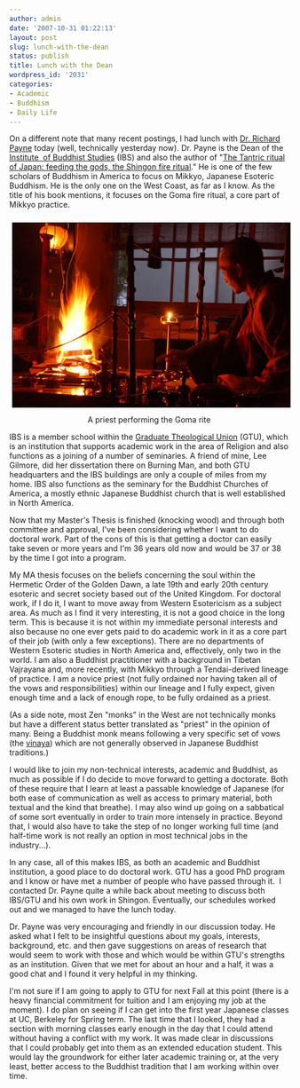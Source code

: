 ```yaml
---
author: admin
date: '2007-10-31 01:22:13'
layout: post
slug: lunch-with-the-dean
status: publish
title: Lunch with the Dean
wordpress_id: '2031'
categories:
- Academic
- Buddhism
- Daily Life
---
```

On a different note that many recent postings, I had lunch with <a href="http://www.shin-ibs.edu/people/staff/payne.php">Dr. Richard Payne</a> today (well, technically yesterday now). Dr. Payne is the Dean of the <a href="http://www.shin-ibs.edu">Institute  of Buddhist Studies</a> (IBS) and also the author of "<a href="http://www.worldcat.org/oclc/27428833">The Tantric ritual of Japan: feeding the gods, the Shingon fire ritual</a>." He is one of the few scholars of Buddhism in America to focus on Mikkyo, Japanese Esoteric Buddhism. He is the only one on the West Coast, as far as I know. As the title of his book mentions, it focuses on the Goma fire ritual, a core part of Mikkyo practice.

<p style="text-align: center"><img src="/images/goma-fire.jpg" alt="Goma" border="1" height="332" hspace="5" vspace="10" width="500" /><br>A priest performing the Goma rite</p>

IBS is a member school within the <a href="http://www.gtu.edu/">Graduate Theological Union</a> (GTU), which is an institution that supports academic work in the area of Religion and also functions as a joining of a number of seminaries. A friend of mine, Lee Gilmore, did her dissertation there on Burning Man, and both GTU headquarters and the IBS buildings are only a couple of miles from my home. IBS also functions as the seminary for the Buddhist Churches of America, a mostly ethnic Japanese Buddhist church that is well established in North America.



Now that my Master's Thesis is finished (knocking wood) and through both committee and approval, I've been considering whether I want to do doctoral work. Part of the cons of this is that getting a doctor can easily take seven or more years and I'm 36 years old now and would be 37 or 38 by the time I got into a program.



My MA thesis focuses on the beliefs concerning the soul within the Hermetic Order of the Golden Dawn, a late 19th and early 20th century  esoteric and secret society based out of the United Kingdom. For doctoral work, if I do it, I want to move away from Western Esotericism as a subject area. As much as I find it very interesting, it is not a good choice in the long term. This is because it is not within my immediate personal interests and also because no one ever gets paid to do academic work in it as a core part of their job (with only a few exceptions). There are no departments of Western Esoteric studies in North America and, effectively, only two in the world. I am also a Buddhist practitioner with a background in Tibetan Vajrayana and, more recently, with Mikkyo through a Tendai-derived lineage of practice. I am a novice priest (not fully ordained nor having taken all of the vows and responsibilities) within our lineage and I fully expect, given enough time and a lack of enough rope, to be fully ordained as a priest.

(As a side note, most Zen "monks" in the West are not technically monks but have a different status better translated as "priest" in the opinion of many. Being a Buddhist monk means following a very specific set of vows (the <a href="http://en.wikipedia.org/wiki/Vinaya">vinaya</a>) which are not generally observed in Japanese Buddhist traditions.)

I would like to join my non-technical interests, academic and Buddhist, as much as possible if I do decide to move forward to getting a doctorate. Both of these require that I learn at least a passable knowledge of Japanese (for both ease of communication as well as access to primary material, both textual and the kind that breathe). I may also wind up going on a sabbatical of some sort eventually in order to train more intensely in practice. Beyond that, I would also have to take the step of no longer working full time (and half-time work is not really an option in most technical jobs in the industry...).



In any case, all of this makes IBS, as both an academic and Buddhist institution, a good place to do doctoral work. GTU has a good PhD program and I know or have met a number of people who have passed through it.  I contacted Dr. Payne quite a while back about meeting to discuss both IBS/GTU and his own work in Shingon. Eventually, our schedules worked out and we managed to have the lunch today.

Dr. Payne was very encouraging and friendly in our discussion today. He asked what I felt to be insightful questions about my goals, interests, background, etc. and then gave suggestions on areas of research that would seem to work with those and which would be within GTU's strengths as an institution. Given that we met for about an hour and a half, it was a good chat and I found it very helpful in my thinking.

I'm not sure if I am going to apply to GTU for next Fall at this point (there is a heavy financial commitment for tuition and I am enjoying my job at the moment). I do plan on seeing if I can get into the first year Japanese classes at UC, Berkeley for Spring term. The last time that I looked, they had a section with morning classes early enough in the day that I could attend without having a conflict with my work. It was made clear in discussions that I could probably get into them as an extended education student. This would lay the groundwork for either later academic training or, at the very least, better access to the Buddhist tradition that I am working within over time.
